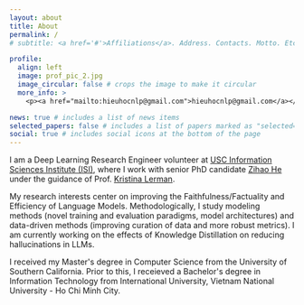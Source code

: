 ```yaml
---
layout: about
title: About
permalink: /
# subtitle: <a href='#'>Affiliations</a>. Address. Contacts. Motto. Etc.

profile:
  align: left
  image: prof_pic_2.jpg
  image_circular: false # crops the image to make it circular
  more_info: >
    <p><a href="mailto:hieuhocnlp@gmail.com">hieuhocnlp@gmail.com</a></p>

news: true # includes a list of news items
selected_papers: false # includes a list of papers marked as "selected={true}"
social: true # includes social icons at the bottom of the page
---
```


I am a Deep Learning Research Engineer volunteer at [USC Information Sciences Institute (ISI)](https://www.isi.edu/), where I work with senior PhD candidate [Zihao He](https://zihaohe123.github.io/) under the guidance of Prof. [Kristina Lerman](https://www.isi.edu/people/lerman/about).

My research interests center on improving the Faithfulness/Factuality and Efficiency of Language Models. Methodologically, I study modeling methods (novel training and evaluation paradigms, model architectures) and data-driven methods (improving curation of data and more robust metrics). I am currently working on the effects of Knowledge Distillation on reducing hallucinations in LLMs.

I received my Master's degree in Computer Science from the University of Southern California. Prior to this, I receieved a Bachelor's degree in Information Technology from International University, Vietnam National University - Ho Chi Minh City.
